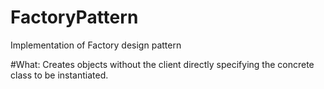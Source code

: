 # FactoryPattern
Implementation of Factory design pattern

#What: 
Creates objects without the client directly specifying the concrete class to be instantiated.
